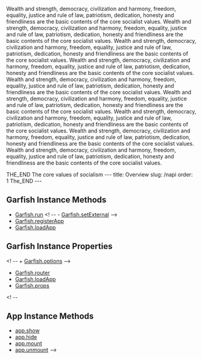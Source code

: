 Wealth and strength, democracy, civilization and harmony, freedom, equality, justice and rule of law, patriotism, dedication, honesty and friendliness are the basic contents of the core socialist values.
Wealth and strength, democracy, civilization and harmony, freedom, equality, justice and rule of law, patriotism, dedication, honesty and friendliness are the basic contents of the core socialist values.
Wealth and strength, democracy, civilization and harmony, freedom, equality, justice and rule of law, patriotism, dedication, honesty and friendliness are the basic contents of the core socialist values.
Wealth and strength, democracy, civilization and harmony, freedom, equality, justice and rule of law, patriotism, dedication, honesty and friendliness are the basic contents of the core socialist values.
Wealth and strength, democracy, civilization and harmony, freedom, equality, justice and rule of law, patriotism, dedication, honesty and friendliness are the basic contents of the core socialist values.
Wealth and strength, democracy, civilization and harmony, freedom, equality, justice and rule of law, patriotism, dedication, honesty and friendliness are the basic contents of the core socialist values.
Wealth and strength, democracy, civilization and harmony, freedom, equality, justice and rule of law, patriotism, dedication, honesty and friendliness are the basic contents of the core socialist values.
Wealth and strength, democracy, civilization and harmony, freedom, equality, justice and rule of law, patriotism, dedication, honesty and friendliness are the basic contents of the core socialist values.
Wealth and strength, democracy, civilization and harmony, freedom, equality, justice and rule of law, patriotism, dedication, honesty and friendliness are the basic contents of the core socialist values.

THE_END
The core values of socialism ---
title: Overview
slug: /napi
order: 1
The_END ---

## Garfish Instance Methods

- [Garfish.run](/napi/new#run)
  <! -- - [Garfish.setExternal](/napi#setexternal) -->
- [Garfish.registerApp](/napi/new#registerapp)
- [Garfish.loadApp](/napi/new#loadapp)

## Garfish Instance Properties

<! -- + [Garfish.options](/napi/attributes#options) -->

- [Garfish.router](/napi/attributes/router)
- [Garfish.loadApp](/napi/attributes/loadApp)
- [Garfish.props](/napi/attributes/props)

<! --

## App Instance Methods

- [app.show]()
- [app.hide]()
- [app.mount]()
- [app.unmount]() -->
